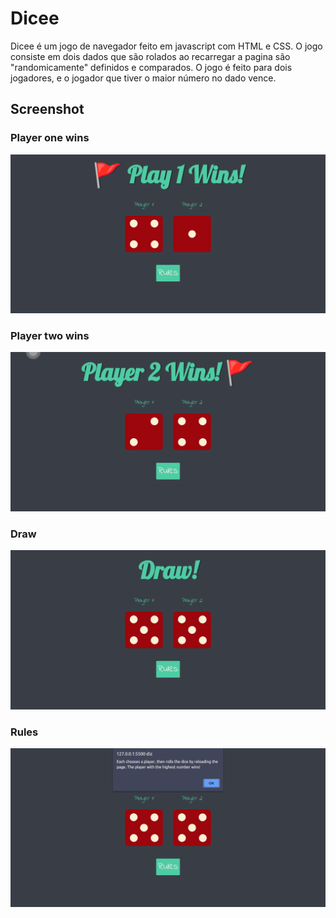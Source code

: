 # Dicee

Dicee é um jogo de navegador feito em javascript com HTML e CSS. O jogo consiste em dois dados que são rolados ao recarregar a pagina são "randomicamente" definidos e comparados. O jogo é feito para dois jogadores, e o jogador que tiver o maior número no dado vence.

## Screenshot

### Player one wins
![Player one wins](example-images/player-1-win.png)


### Player two wins
![Player two wins](example-images/player-2-win.png)


### Draw
![Draw](example-images/draw.png)


### Rules
![Rules](example-images/rules.png)